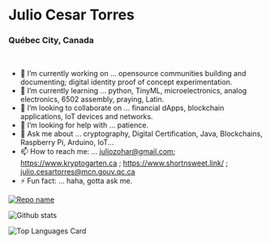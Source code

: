 
<!--
**torjc01/torjc01** is a ✨ _special_ ✨ repository because its `README.md` (this file) appears on your GitHub profile.
-->

# Julio Cesar Torres 

### Québec City, Canada

<p>&nbsp;</p>

- 🔭 I’m currently working on ... opensource communities building and documenting; digital identity proof of concept experimentation. 
- 🌱 I’m currently learning ... python, TinyML, microelectronics, analog electronics, 6502 assembly, praying, Latin. 
- 👯 I’m looking to collaborate on ... financial dApps, blockchain applications, IoT devices and networks. 
- 🤔 I’m looking for help with ... patience.
- 💬 Ask me about ... cryptography, Digital Certification, Java, Blockchains, Raspberry Pi, Arduino, IoT...
- 📫 How to reach me: ... juliozohar@gmail.com; https://www.kryptogarten.ca ; https://www.shortnsweet.link/ ; julio.cesartorres@mcn.gouv.qc.ca
- ⚡ Fun fact: ... haha, gotta ask me. 

[![Repo name](https://github-readme-stats.vercel.app/api/pin/?username=torjc01&repo=RaspberryPi&theme=apprentice&show_owner=true)](https://github.com/torjc01/RaspberryPi)

![Github stats](https://github-readme-stats.vercel.app/api?username=torjc01&theme=apprentice&show_icons=true&count_private=true)

![Top Languages Card](https://github-readme-stats.vercel.app/api/top-langs/?username=torjc01&theme=apprentice&layout=compact)
